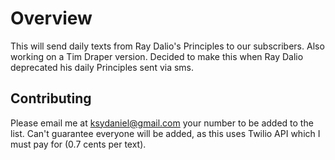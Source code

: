 # Overview

This will send daily texts from Ray Dalio's Principles to our subscribers. Also working on a Tim Draper version.
Decided to make this when Ray Dalio deprecated his daily Principles sent via sms.

## Contributing

Please email me at ksydaniel@gmail.com your number to be added to the list. Can't guarantee everyone will be added, as this uses Twilio API which I must pay for (0.7 cents per text). 